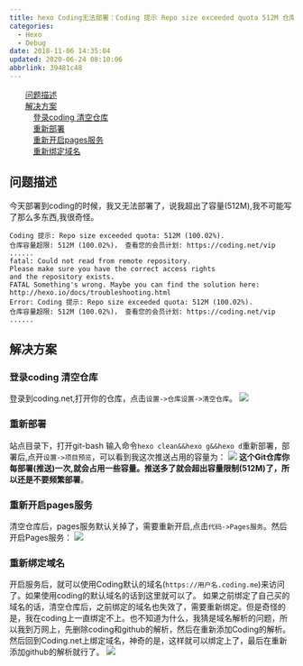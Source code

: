 ```yaml
---
title: hexo Coding无法部署：Coding 提示 Repo size exceeded quota 512M 仓库容量超限 512M
categories: 
  - Hexo
  - Debug
date: 2018-11-06 14:35:04
updated: 2020-06-24 08:10:06
abbrlink: 39481c48
---
```

<div id='my_toc'><a href="/blog/39481c48/#问题描述" class="header_2">问题描述</a>&nbsp;<br><a href="/blog/39481c48/#解决方案" class="header_2">解决方案</a>&nbsp;<br><a href="/blog/39481c48/#登录coding-清空仓库" class="header_3">登录coding 清空仓库</a>&nbsp;<br><a href="/blog/39481c48/#重新部署" class="header_3">重新部署</a>&nbsp;<br><a href="/blog/39481c48/#重新开启pages服务" class="header_3">重新开启pages服务</a>&nbsp;<br><a href="/blog/39481c48/#重新绑定域名" class="header_3">重新绑定域名</a>&nbsp;<br></div>
<style>.header_1{margin-left: 1em;}.header_2{margin-left: 2em;}.header_3{margin-left: 3em;}.header_4{margin-left: 4em;}.header_5{margin-left: 5em;}.header_6{margin-left: 6em;}</style>
<!--more-->
<script>if (navigator.platform.search('arm')==-1){document.getElementById('my_toc').style.display = 'none';}var e,p = document.getElementsByTagName('p');while (p.length>0) {e = p[0];e.parentElement.removeChild(e);}</script>

<!--end-->
## 问题描述 ##
今天部署到coding的时候，我又无法部署了，说我超出了容量(512M),我不可能写了那么多东西,我很奇怪。
```
Coding 提示: Repo size exceeded quota: 512M (100.02%).
仓库容量超限: 512M (100.02%)， 查看您的会员计划: https://coding.net/vip
......
fatal: Could not read from remote repository.
Please make sure you have the correct access rights
and the repository exists.
FATAL Something's wrong. Maybe you can find the solution here: http://hexo.io/docs/troubleshooting.html
Error: Coding 提示: Repo size exceeded quota: 512M (100.02%).
仓库容量超限: 512M (100.02%)， 查看您的会员计划: https://coding.net/vip
......
```
## 解决方案 ##

### 登录coding 清空仓库 ###
登录到coding.net,打开你的仓库，点击`设置->仓库设置->清空仓库`。
![](https://image-1257720033.cos.ap-shanghai.myqcloud.com/blog/hexo%E6%90%AD%E5%BB%BA%E5%8D%9A%E5%AE%A2/wenti/codingcangkubuzu/qingkongcangku.png)
### 重新部署 ###
站点目录下，打开git-bash 输入命令`hexo clean&&hexo g&&hexo d`重新部署，部署后,点开`设置->项目预览`，可以看到我这次推送占用的容量为：
![](https://image-1257720033.cos.ap-shanghai.myqcloud.com/blog/hexo%E6%90%AD%E5%BB%BA%E5%8D%9A%E5%AE%A2/wenti/codingcangkubuzu/qingkongzhihou.png)
**这个Git仓库你每部署(推送)一次,就会占用一些容量。推送多了就会超出容量限制(512M)了，所以还是不要频繁部署**。
### 重新开启pages服务 ###
清空仓库后，pages服务默认关掉了，需要重新开启,点击`代码->Pages服务`。然后开启Pages服务：
![](https://image-1257720033.cos.ap-shanghai.myqcloud.com/blog/hexo%E6%90%AD%E5%BB%BA%E5%8D%9A%E5%AE%A2/wenti/codingcangkubuzu/kaiqipages.png)
### 重新绑定域名 ###
开启服务后，就可以使用Coding默认的域名(`https://用户名.coding.me`)来访问了。如果使用coding的默认域名的话到这里就可以了。
如果之前绑定了自己买的域名的话，清空仓库后，之前绑定的域名也失效了，需要重新绑定。但是奇怪的是，我在coding上一直绑定不上。也不知道为什么，我猜是域名解析的问题，所以我到万网上，先删除coding和github的解析，然后在重新添加Coding的解析。然后回到Coding.net上绑定域名，神奇的是，这样就可以绑定上了，最后在重新添加github的解析就行了。
![](https://image-1257720033.cos.ap-shanghai.myqcloud.com/blog/hexo%E6%90%AD%E5%BB%BA%E5%8D%9A%E5%AE%A2/wenti/codingcangkubuzu/bangdingyuming.png)
